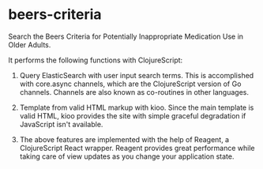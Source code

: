 # beers-criteria

Search the Beers Criteria for Potentially Inappropriate Medication Use in Older Adults.

It performs the following functions with ClojureScript:

1. Query ElasticSearch with user input search terms. This is accomplished with core.async channels, which are the ClojureScript version of Go channels. Channels are also known as co-routines in other languages.

2. Template from valid HTML markup with kioo. Since the main template is valid HTML, kioo provides the site with simple graceful degradation if JavaScript isn't available.

3. The above features are implemented with the help of Reagent, a ClojureScript React wrapper. Reagent provides great performance while taking care of view updates as you change your application state.
